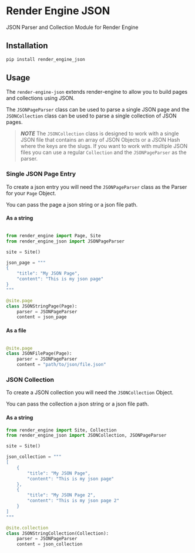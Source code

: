 # Render Engine JSON

JSON Parser and Collection Module for Render Engine

## Installation

```bash
pip install render_engine_json
```

## Usage

The `render-engine-json` extends render-engine to allow you to build pages and collections using JSON. 

The `JSONPageParser` class can be used to parse a single JSON page and the `JSONCollection` class can be used to parse a single collection of JSON pages.

> ***NOTE***
> The `JSONCollection` class is designed to work with a single JSON file that contains an array of JSON Objects or a JSON Hash where the keys are the slugs. If you want to work with multiple JSON files you can use a regular `Collection` and the `JSONPageParser` as the parser.

### Single JSON Page Entry

To create a json entry you will need the `JSONPageParser` class as the Parser for your `Page` Object.

You can pass the page a json string or a json file path.

#### As a string

```python

from render_engine import Page, Site
from render_engine_json import JSONPageParser

site = Site()

json_page = """
{
    "title": "My JSON Page",
    "content": "This is my json page"
}
"""

@site.page
class JSONStringPage(Page):
    parser = JSONPageParser
    content = json_page

```

#### As a file

```python

@site.page
class JSONFilePage(Page):
    parser = JSONPageParser
    content = "path/to/json/file.json"

```

### JSON Collection

To create a JSON collection you will need the `JSONCollection` Object.

You can pass the collection a json string or a json file path.

#### As a string

```python
from render_engine import Site, Collection
from render_engine_json import JSONCollection, JSONPageParser

site = Site()

json_collection = """
[
    {
        "title": "My JSON Page",
        "content": "This is my json page"
    },
    {
        "title": "My JSON Page 2",
        "content": "This is my json page 2"
    }
]
"""

@site.collection
class JSONStringCollection(Collection):
    parser = JSONPageParser
    content = json_collection

```


```
